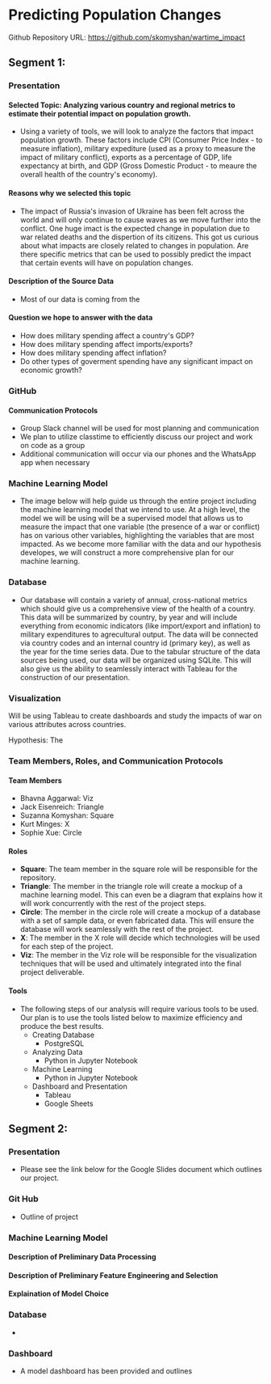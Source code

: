 # Predicting Population Changes
Github Repository URL: https://github.com/skomyshan/wartime_impact


## Segment 1:

### Presentation
#### Selected Topic: Analyzing various country and regional metrics to estimate their potential impact on population growth.
- Using a variety of tools, we will look to analyze the factors that impact population growth. These factors include CPI (Consumer Price Index - to measure inflation), military expediture (used as a proxy to measure the impact of military conflict), exports as a percentage of GDP, life expectancy at birth, and GDP (Gross Domestic Product - to meaure the overall health of the country's economy).
 
#### Reasons why we selected this topic
- The impact of Russia's invasion of Ukraine has been felt across the world and will only continue to cause waves as we move further into the conflict. One huge imact is the expected change in population due to war related deaths and the dispertion of its citizens. This got us curious about what impacts are closely related to changes in population. Are there specific metrics that can be used to possibly predict the impact that certain events will have on population changes. 

#### Description of the Source Data
- Most of our data is coming from the 

#### Question we hope to answer with the data
- How does military spending affect a country's GDP?
- How does military spending affect imports/exports?
- How does military spending affect inflation?
- Do other types of goverment spending have any significant impact on economic growth?

### GitHub
#### Communication Protocols
- Group Slack channel will be used for most planning and communication
- We plan to utilize classtime to efficiently discuss our project and work on code as a group
- Additional communication will occur via our phones and the WhatsApp app when necessary

### Machine Learning Model
- The image below will help guide us through the entire project including the machine learning model that we intend to use. At a high level, the model we will be using will be a supervised model that allows us to measure the impact that one variable (the presence of a war or conflict) has on various other variables, highlighting the variables that are most impacted. As we become more familiar with the data and our hypothesis developes, we will construct a more comprehensive plan for our machine learning. 

### Database
- Our database will contain a variety of annual, cross-national metrics which should give us a comprehensive view of the health of a country. This data will be summarized by country, by year and will include everything from economic indicators (like import/export and inflation) to military expenditures to agrecultural output. The data will be connected via country codes and an internal country id (primary key), as well as the year for the time series data. Due to the tabular structure of the data sources being used, our data will be organized using SQLite. This will also give us the ability to seamlessly interact with Tableau for the construction of our presentation.

### Visualization
Will be using Tableau to create dashboards and study the impacts of war on various attributes across countries.


Hypothesis: The 


### Team Members, Roles, and Communication Protocols
#### Team Members
- Bhavna Aggarwal: Viz
- Jack Eisenreich: Triangle
- Suzanna Komyshan: Square
- Kurt Minges: X
- Sophie Xue: Circle

#### Roles
- **Square**: The team member in the square role will be responsible for the repository.
- **Triangle**: The member in the triangle role will create a mockup of a machine learning model. This can even be a diagram that explains how it will work concurrently with the rest of the project steps.
- **Circle**: The member in the circle role will create a mockup of a database with a set of sample data, or even fabricated data. This will ensure the database will work seamlessly with the rest of the project.
- **X**: The member in the X role will decide which technologies will be used for each step of the project.
- **Viz**: The member in the Viz role will be responsible for the visualization techniques that will be used and ultimately integrated into the final project deliverable.

#### Tools
- The following steps of our analysis will require various tools to be used. Our plan is to use the tools listed below to maximize efficiency and produce the best results.
	- Creating Database
  	  - PostgreSQL
	- Analyzing Data
	  - Python in Jupyter Notebook
	- Machine Learning
	  - Python in Jupyter Notebook
	- Dashboard and Presentation
	  - Tableau
	  - Google Sheets


## Segment 2:

### Presentation
- Please see the link below for the Google Slides document which outlines our project.

### Git Hub
- Outline of project

### Machine Learning Model
#### Description of Preliminary Data Processing

#### Description of Preliminary Feature Engineering and Selection

#### Explaination of Model Choice

### Database
- 

### Dashboard
- A model dashboard has been provided and outlines 